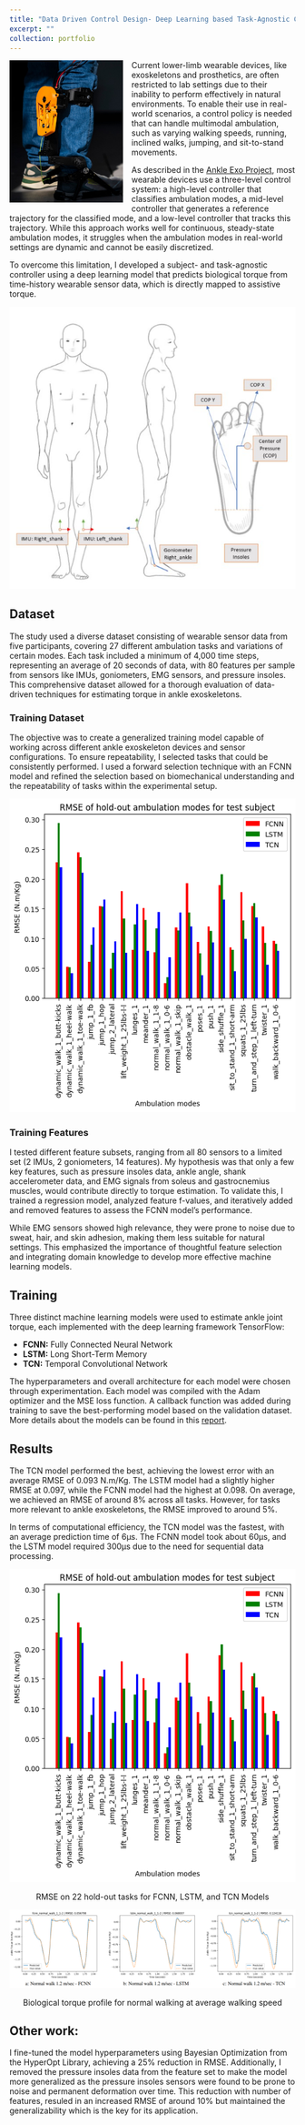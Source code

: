 ```yaml
---
title: "Data Driven Control Design- Deep Learning based Task-Agnostic Controller"
excerpt: ""
collection: portfolio
---
```

<img align="left" width="200" height="250" src="/images/Intro_Exo.jpg" style="padding-right: 15px; padding-bottom: 15px;">
Current lower-limb wearable devices, like exoskeletons and prosthetics, are often restricted to lab settings due to their inability to perform effectively in natural environments. To enable their use in real-world scenarios, a control policy is needed that can handle multimodal ambulation, such as varying walking speeds, running, inclined walks, jumping, and sit-to-stand movements.

As described in the [Ankle Exo Project](/_portfolio/portfolio-2.md), most wearable devices use a three-level control system: a high-level controller that classifies ambulation modes, a mid-level controller that generates a reference trajectory for the classified mode, and a low-level controller that tracks this trajectory. While this approach works well for continuous, steady-state ambulation modes, it struggles when the ambulation modes in real-world settings are dynamic and cannot be easily discretized.

To overcome this limitation, I developed a subject- and task-agnostic controller using a deep learning model that predicts biological torque from time-history wearable sensor data, which is directly mapped to assistive torque.

![Sensor Configuration](/images/p3_sensorConfig.jpg)

## Dataset
The study used a diverse dataset consisting of wearable sensor data from five participants, covering 27 different ambulation tasks and variations of certain modes. Each task included a minimum of 4,000 time steps, representing an average of 20 seconds of data, with 80 features per sample from sensors like IMUs, goniometers, EMG sensors, and pressure insoles. This comprehensive dataset allowed for a thorough evaluation of data-driven techniques for estimating torque in ankle exoskeletons.

### Training Dataset
The objective was to create a generalized training model capable of working across different ankle exoskeleton devices and sensor configurations. To ensure repeatability, I selected tasks that could be consistently performed. I used a forward selection technique with an FCNN model and refined the selection based on biomechanical understanding and the repeatability of tasks within the experimental setup.

![Task Selection](/images/p3_AnkleExo_taskRMSE.png)

### Training Features
I tested different feature subsets, ranging from all 80 sensors to a limited set (2 IMUs, 2 goniometers, 14 features). My hypothesis was that only a few key features, such as pressure insoles data, ankle angle, shank accelerometer data, and EMG signals from soleus and gastrocnemius muscles, would contribute directly to torque estimation. To validate this, I trained a regression model, analyzed feature f-values, and iteratively added and removed features to assess the FCNN model’s performance.

While EMG sensors showed high relevance, they were prone to noise due to sweat, hair, and skin adhesion, making them less suitable for natural settings. This emphasized the importance of thoughtful feature selection and integrating domain knowledge to develop more effective machine learning models.

## Training
Three distinct machine learning models were used to estimate ankle joint torque, each implemented with the deep learning framework TensorFlow:
- **FCNN:** Fully Connected Neural Network
- **LSTM:** Long Short-Term Memory
- **TCN:** Temporal Convolutional Network

The hyperparameters and overall architecture for each model were chosen through experimentation. Each model was compiled with the Adam optimizer and the MSE loss function. A callback function was added during training to save the best-performing model based on the validation dataset. More details about the models can be found in this [report](https://github.com/gupta-divy/Exo-controller-ML/blob/main/Project_report.pdf).

## Results
The TCN model performed the best, achieving the lowest error with an average RMSE of 0.093 N.m/Kg. The LSTM model had a slightly higher RMSE at 0.097, while the FCNN model had the highest at 0.098. On average, we achieved an RMSE of around 8% across all tasks. However, for tasks more relevant to ankle exoskeletons, the RMSE improved to around 5%.

In terms of computational efficiency, the TCN model was the fastest, with an average prediction time of 6µs. The FCNN model took about 60µs, and the LSTM model required 300µs due to the need for sequential data processing.

![RMSE across different tasks](/images/p3_AnkleExo_taskRMSE.png)
<center>RMSE on 22 hold-out tasks for FCNN, LSTM, and TCN Models</center>

![Torque prediction for normal-walking](/images/p3_AnkleExo_walkRMSE.png)
<center>Biological torque profile for normal walking at average walking speed</center>

## Other work:
I fine-tuned the model hyperparameters using Bayesian Optimization from the HyperOpt Library, achieving a 25% reduction in RMSE. Additionally, I removed the pressure insoles data from the feature set to make the model more generalized as the pressure insoles sensors were found to be prone to noise and permanent deformation over time. This reduction with number of features, resuled in an increased RMSE of around 10% but maintained the generalizability which is the key for its application.
